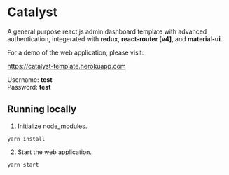 # Catalyst

A general purpose react js admin dashboard template with advanced authentication, integerated with **redux**, **react-router [v4]**, and **material-ui**.

For a demo of the web application, please visit:

https://catalyst-template.herokuapp.com

Username: **test** </br>
Password: **test**

## Running locally

1. Initialize node_modules.

```
yarn install
```

2. Start the web application.

```
yarn start
```
